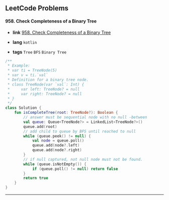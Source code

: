 ## LeetCode Problems



#### 958. Check Completeness of a Binary Tree

- **link**  [958. Check Completeness of a Binary Tree](https://leetcode.com/problems/check-completeness-of-a-binary-tree/)

- **lang**  `kotlin` 
- **tags** `Tree` `BFS` `Binary Tree`

```kotlin
/**
 * Example:
 * var ti = TreeNode(5)
 * var v = ti.`val`
 * Definition for a binary tree node.
 * class TreeNode(var `val`: Int) {
 *     var left: TreeNode? = null
 *     var right: TreeNode? = null
 * }
 */
class Solution {
    fun isCompleteTree(root: TreeNode?): Boolean {
        // answer must be sequential node with no null -between
        val queue: Queue<TreeNode?> = LinkedList<TreeNode?>()
        queue.add(root)
        // add child to queue by BFS until reached to null
        while (queue.peek() != null) {
            val node = queue.poll()
            queue.add(node?.left)
            queue.add(node?.right)
        }
        // if null captured, not null node must not be found.
        while (queue.isNotEmpty()) {
            if (queue.poll() != null) return false
        }
        return true
    }
}
```

---

